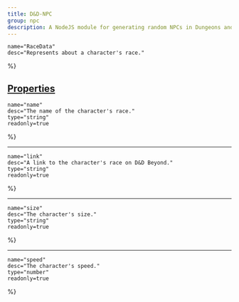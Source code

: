 ```yaml
---
title: D&D-NPC
group: npc
description: A NodeJS module for generating random NPCs in Dungeons and Dragons.
---
```




	name="RaceData"
	desc="Represents about a character's race."
%}
<h2 id="properties" name="properties"><a class="docs-title" href="#properties"><b>Properties</b></a></h2>

	name="name"
	desc="The name of the character's race."
	type="string"
	readonly=true
%}
<hr>

	name="link"
	desc="A link to the character's race on D&D Beyond."
	type="string"
	readonly=true
%}
<hr>

	name="size"
	desc="The character's size."
	type="string"
	readonly=true
%}
<hr>

	name="speed"
	desc="The character's speed."
	type="number"
	readonly=true
%}